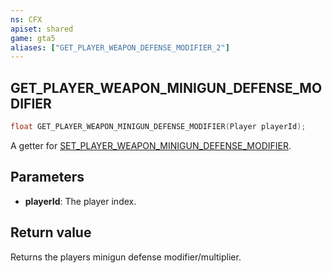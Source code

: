 ```yaml
---
ns: CFX
apiset: shared
game: gta5
aliases: ["GET_PLAYER_WEAPON_DEFENSE_MODIFIER_2"]
---
```

## GET_PLAYER_WEAPON_MINIGUN_DEFENSE_MODIFIER

```c
float GET_PLAYER_WEAPON_MINIGUN_DEFENSE_MODIFIER(Player playerId);
```

A getter for [SET_PLAYER_WEAPON_MINIGUN_DEFENSE_MODIFIER](#_0xBCFDE9EDE4CF27DC).

## Parameters
* **playerId**: The player index.

## Return value
Returns the players minigun defense modifier/multiplier.
